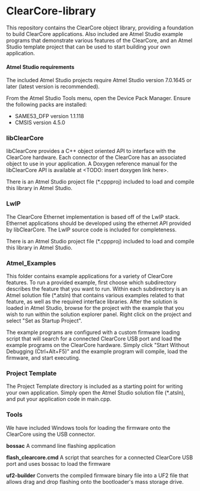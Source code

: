 # ClearCore-library

This repository contains the ClearCore object library, providing a foundation to build ClearCore applications. Also included are Atmel Studio example programs that demonstrate various features of the ClearCore, and an Atmel Studio template project that can be used to start building your own application.

#### Atmel Studio requirements

The included Atmel Studio projects require Atmel Studio version 7.0.1645 or later (latest version is recommended).

From the Atmel Studio Tools menu, open the Device Pack Manager. Ensure the following packs are installed:
* SAME53_DFP version 1.1.118
* CMSIS version 4.5.0

### libClearCore

libClearCore provides a C++ object oriented API to interface with the ClearCore hardware. Each connector of the ClearCore has an associated object to use in your application. A Doxygen reference manual for the libClearCore API is available at <TODO: insert doxygen link here>.

There is an Atmel Studio project file (*.cppproj) included to load and compile this library in Atmel Studio.

### LwIP

The ClearCore Ethernet implementation is based off of the LwIP stack. Ethernet applications should be developed using the ethernet API provided by libClearCore. The LwIP source code is included for completeness.

There is an Atmel Studio project file (*.cppproj) included to load and compile this library in Atmel Studio.

### Atmel_Examples

This folder contains example applications for a variety of ClearCore features. To run a provided example, first choose which subdirectory describes the feature that you want to run. Within each subdirectory is an Atmel solution file (*.atsln) that contains various examples related to that feature, as well as the required interface libraries. After the solution is loaded in Atmel Studio, browse for the project with the example that you wish to run within the solution explorer panel. Right click on the project and select "Set as Startup Project". 

The example programs are configured with a custom firmware loading script that will search for a connected ClearCore USB port and load the example programs on the ClearCore hardware. Simply click "Start Without Debugging (Ctrl+Alt+F5)" and the example program will compile, load the firmware, and start executing.

### Project Template
The Project Template directory is included as a starting point for writing your own application. Simply open the Atmel Studio solution file (*.atsln), and put your application code in main.cpp.

### Tools

We have included Windows tools for loading the firmware onto the ClearCore using the USB connector. 

**bossac** A command line flashing application

**flash_clearcore.cmd** A script that searches for a connected ClearCore USB port and uses bossac to load the firmware

**uf2-builder** Converts the compiled firmware binary file into a UF2 file that allows drag and drop flashing onto the bootloader's mass storage drive.

